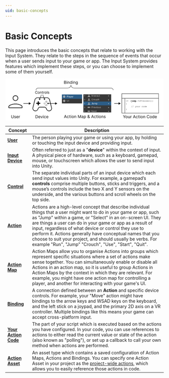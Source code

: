 ```yaml
---
uid: basic-concepts
---
```

# Basic Concepts

This page introduces the basic concepts that relate to working with the Input System. They relate to the steps in the sequence of events that occur when a user sends input to your game or app. The Input System provides features which implement these steps, or you can choose to implement some of them yourself.

![](Images/ConceptsOverview.png)

|Concept|Description|
|-------|-----------|
|[**User**](UserManagement.html)| The person playing your game or using your app, by holding or touching the input device and providing input.|
|[**Input Device**](SupportedDevices.html)| Often referred to just as a "**device**" within the context of input. A physical piece of hardware, such as a keyboard, gamepad, mouse, or touchscreen which allows the user to send input into Unity.|
|[**Control**](Controls.html)|The separate individual parts of an input device which each send input values into Unity. For example, a gamepad’s **controls** comprise multiple buttons, sticks and triggers, and a mouse’s controls include the two X and Y sensors on the underside, and the various buttons and scroll wheels on the top side.|
|[**Action**](Actions.html)| Actions are a high-level concept that describe individual things that a user might want to do in your game or app, such as "Jump" within a game, or "Select" in an on-screen UI. They are things a user can do in your game or app as a result of input, regardless of what device or control they use to perform it. Actions generally have conceptual names that you choose to suit your project, and should usually be verbs. For example "Run", "Jump" "Crouch", "Use", "Start", "Quit".|
|[**Action Map**](ActionsEditor.html#configure-action-maps) | Action Maps allow you to organise Actions into groups which represent specific situations where a set of actions make sense together. You can simultaneously enable or disable all Actions in an action map, so it is useful to group Actions in Action Maps by the context in which they are relevant. For example, you might have one action map for controlling a player, and another for interacting with your game's UI.|
|[**Binding**](ActionBindings.html)| A connection defined between an **Action** and specific device controls. For example, your "Move" action might have bindings to the arrow keys and WSAD keys on the keyboard, and the left stick on a joypad, and the primary 2D axis on a VR controller. Multiple bindings like this means your game can accept cross-platform input. |
|[**Your Action Code**](RespondingToActions.md)| The part of your script which is executed based on the actions you have configured. In your code, you can use references to actions to either read the current value or state of the action (also known as "polling"), or set up a callback to call your own method when actions are performed.|
|[**Action Asset**](ActionAssets.md) | An asset type which contains a saved configuration of Action Maps, Actions and Bindings. You can specify one Action Asset in your project as the [project-wide actions](ProjectWideActions.md), which allows you to easily reference those actions in code. |
